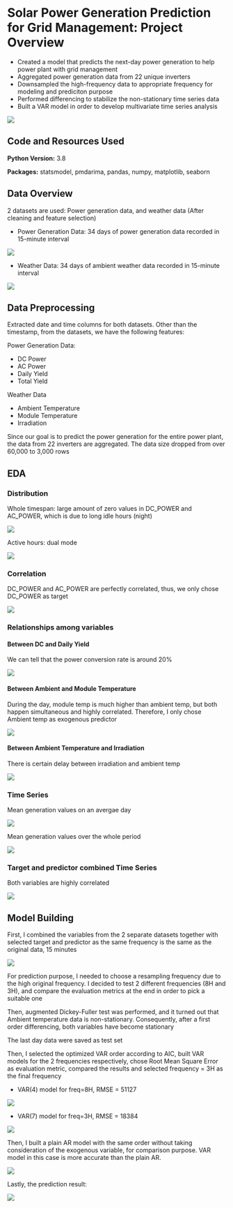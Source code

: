 # Solar Power Generation Prediction for Grid Management: Project Overview
* Created a model that predicts the next-day power generation to help power plant with grid management
* Aggregated power generation data from 22 unique inverters
* Downsampled the high-frequency data to appropriate frequency for modeling and prediciton purpose
* Performed differencing to stabilize the non-stationary time series data
* Built a VAR model in order to develop multivariate time series analysis

![](images/solar_panel.png)

## Code and Resources Used
**Python Version:** 3.8

**Packages:** statsmodel, pmdarima, pandas, numpy, matplotlib, seaborn

## Data Overview
2 datasets are used: Power generation data, and weather data (After cleaning and feature selection)
* Power Generation Data: 34 days of power generation data recorded in 15-minute interval

![](images/df2_head.png)

* Weather Data: 34 days of ambient weather data recorded in 15-minute interval

![](images/df2_2_head_2.png)
## Data Preprocessing
Extracted date and time columns for both datasets. Other than the timestamp, from the datasets, we have the following features:

Power Generation Data:
* DC Power
* AC Power
* Daily Yield
* Total Yield

Weather Data
* Ambient Temperature
* Module Temperature
* Irradiation

Since our goal is to predict the power generation for the entire power plant, the data from 22 inverters are aggregated. The data size dropped from over 60,000 to 3,000 rows

## EDA
### Distribution
Whole timespan: large amount of zero values in DC_POWER and AC_POWER, which is due to long idle hours (night)

![](images/dist.png)

Active hours: dual mode

![](images/dist2.png)

### Correlation
DC_POWER and AC_POWER are perfectly correlated, thus, we only chose DC_POWER as target

![](images/corr.png)

### Relationships among variables
#### Between DC and Daily Yield
We can tell that the power conversion rate is around 20%


![](images/conversion.png)

#### Between Ambient and Module Temperature

During the day, module temp is much higher than ambient temp, but both happen simultaneous and highly correlated. Therefore, I only chose Ambient temp as exogenous predictor

![](images/temp.png)

#### Between Ambient Temperature and Irradiation
There is certain delay between irradiation and ambient temp

![](images/irradiation.png)

### Time Series
Mean generation values on an avergae day

![](images/g1.png)

Mean generation values over the whole period

![](images/g2.png)

### Target and predictor combined Time Series
Both variables are highly correlated

![](images/combined.png)

## Model Building
First, I combined the variables from the 2 separate datasets together with selected target and predictor as the same frequency is the same as the original data, 15 minutes

![](images/merged.png)

For prediction purpose, I needed to choose a resampling frequency due to the high original frequency. I decided to test 2 different frequencies (8H and 3H), and compare the evaluation metrics at the end in order to pick a suitable one

Then, augmented Dickey-Fuller test was performed, and it turned out that Ambient temperature data is non-stationary. Consequently, after a first order differencing, both variables have become stationary

The last day data were saved as test set

Then, I selected the optimized VAR order according to AIC, built VAR models for the 2 frequencies respectively, chose Root Mean Square Error as evaluation metric, compared the results and selected frequency = 3H as the final frequency
* VAR(4) model for freq=8H, RMSE = 51127

![](images/pred1.png)

* VAR(7) model for freq=3H, RMSE = 18384

![](images/pred2.png)

Then, I built a plain AR model with the same order without taking consideration of the exogenous variable, for comparison purpose. VAR model in this case is more accurate than the plain AR.

![](images/pred3.png)

Lastly, the prediction result:

![](images/pred4.png)
